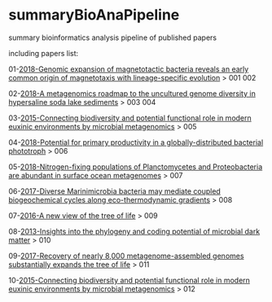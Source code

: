 # summaryBioAnaPipeline
summary bioinformatics analysis pipeline of published papers

including papers list:

01-[2018-Genomic expansion of magnetotactic bacteria reveals an early common origin of magnetotaxis with lineage-specific evolution](https://www.nature.com/articles/s41396-018-0098-9) > 001 002

02-[2018-A metagenomics roadmap to the uncultured genome diversity in hypersaline soda lake sediments](https://microbiomejournal.biomedcentral.com/articles/10.1186/s40168-018-0548-7) > 003 004

03-[2015-Connecting biodiversity and potential functional role in modern euxinic environments by microbial metagenomics](https://www.nature.com/articles/ismej2014254) > 005

04-[2018-Potential for primary productivity in a globally-distributed bacterial phototroph](https://www.ncbi.nlm.nih.gov/pmc/articles/PMC6018677/#CR12) > 006

05-[2018-Nitrogen-fixing populations of Planctomycetes and Proteobacteria are abundant in surface ocean metagenomes](https://www.nature.com/articles/s41564-018-0176-9) > 007

06-[2017-Diverse Marinimicrobia bacteria may mediate coupled biogeochemical cycles along eco-thermodynamic gradients](https://www.nature.com/articles/s41467-017-01376-9) > 008

07-[2016-A new view of the tree of life](https://www.nature.com/articles/nmicrobiol201648) > 009

08-[2013-Insights into the phylogeny and coding potential of microbial dark matter](https://www.nature.com/articles/nature12352) > 010

09-[2017-Recovery of nearly 8,000 metagenome-assembled genomes substantially expands the tree of life](https://www.nature.com/articles/s41564-017-0012-7) > 011

10-[2015-Connecting biodiversity and potential functional role in modern euxinic environments by microbial metagenomics](https://www.nature.com/articles/ismej2014254) > 012
